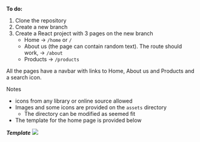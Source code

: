 **To do:**

1. Clone the repository
2. Create a new branch
3. Create a React project with 3 pages on the new branch
   - Home -> `/home` or `/`
   - About us (the page can contain random text). The route should work, -> `/about`
   - Products -> `/products`

All the pages have a navbar with links to Home, About us and Products and a search icon.

Notes
- icons from any library or online source allowed
- Images and some icons are provided on the `assets` directory
  - The directory can be modified as seemed fit
- The template for the home page is provided below

**_Template_**
![](https://preview.colorlib.com/theme/pillowmart/img/banner.png)
